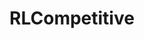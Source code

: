 ---
title: RLCompetitive
crosslinks:
- RocketLeague
- RocketLeagueFriends
- RocketLeagueAnalysis
- RocketLeagueCoaching
- Hikaru
---